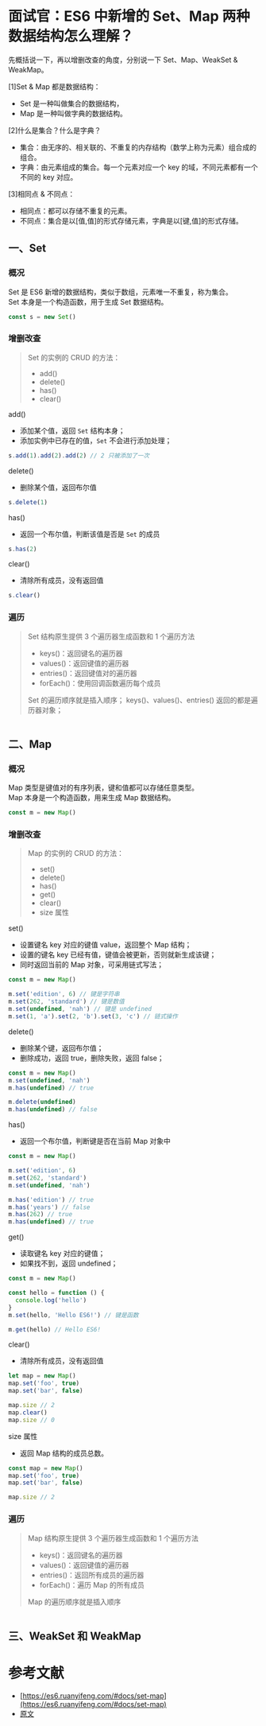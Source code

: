# 面试官：ES6 中新增的 Set、Map 两种数据结构怎么理解？

先概括说一下，再以增删改查的角度，分别说一下 Set、Map、WeakSet & WeakMap。

[1]Set & Map 都是数据结构：

- Set 是一种叫做集合的数据结构，
- Map 是一种叫做字典的数据结构。

[2]什么是集合？什么是字典？

- 集合：由无序的、相关联的、不重复的内存结构（数学上称为元素）组合成的组合。
- 字典：由元素组成的集合。每一个元素对应一个 key 的域，不同元素都有一个不同的 key 对应。

[3]相同点 & 不同点：

- 相同点：都可以存储不重复的元素。
- 不同点：集合是以[值,值]的形式存储元素，字典是以[键,值]的形式存储。

## 一、Set

### 概况

Set 是 ES6 新增的数据结构，类似于数组，元素唯一不重复，称为集合。  
Set 本身是一个构造函数，用于生成 Set 数据结构。

```js
const s = new Set()
```

### 增删改查

> Set 的实例的 CRUD 的方法：
>
> - add()
> - delete()
> - has()
> - clear()

add()

- 添加某个值，返回 `Set` 结构本身；
- 添加实例中已存在的值，`Set` 不会进行添加处理；

```js
s.add(1).add(2).add(2) // 2 只被添加了一次
```

delete()

- 删除某个值，返回布尔值

```js
s.delete(1)
```

has()

- 返回一个布尔值，判断该值是否是 `Set` 的成员

```js
s.has(2)
```

clear()

- 清除所有成员，没有返回值

```js
s.clear()
```

### 遍历

> Set 结构原生提供 3 个遍历器生成函数和 1 个遍历方法
>
> - keys()：返回键名的遍历器
> - values()：返回键值的遍历器
> - entries()：返回键值对的遍历器
> - forEach()：使用回调函数遍历每个成员
>
> Set 的遍历顺序就是插入顺序；
> keys()、values()、entries() 返回的都是遍历器对象；

```js

```

## 二、Map

### 概况

Map 类型是键值对的有序列表，键和值都可以存储任意类型。  
Map 本身是一个构造函数，用来生成 Map 数据结构。

```js
const m = new Map()
```

### 增删改查

> Map 的实例的 CRUD 的方法：
>
> - set()
> - delete()
> - has()
> - get()
> - clear()
> - size 属性

set()

- 设置键名 key 对应的键值 value，返回整个 Map 结构；
- 设置的键名 key 已经有值，键值会被更新，否则就新生成该键；
- 同时返回当前的 Map 对象，可采用链式写法；

```js
const m = new Map()

m.set('edition', 6) // 键是字符串
m.set(262, 'standard') // 键是数值
m.set(undefined, 'nah') // 键是 undefined
m.set(1, 'a').set(2, 'b').set(3, 'c') // 链式操作
```

delete()

- 删除某个键，返回布尔值；
- 删除成功，返回 true，删除失败，返回 false；

```js
const m = new Map()
m.set(undefined, 'nah')
m.has(undefined) // true

m.delete(undefined)
m.has(undefined) // false
```

has()

- 返回一个布尔值，判断键是否在当前 Map 对象中

```js
const m = new Map()

m.set('edition', 6)
m.set(262, 'standard')
m.set(undefined, 'nah')

m.has('edition') // true
m.has('years') // false
m.has(262) // true
m.has(undefined) // true
```

get()

- 读取键名 key 对应的键值；
- 如果找不到，返回 undefined；

```js
const m = new Map()

const hello = function () {
  console.log('hello')
}
m.set(hello, 'Hello ES6!') // 键是函数

m.get(hello) // Hello ES6!
```

clear()

- 清除所有成员，没有返回值

```js
let map = new Map()
map.set('foo', true)
map.set('bar', false)

map.size // 2
map.clear()
map.size // 0
```

size 属性

- 返回 Map 结构的成员总数。

```js
const map = new Map()
map.set('foo', true)
map.set('bar', false)

map.size // 2
```

### 遍历

> Map 结构原生提供 3 个遍历器生成函数和 1 个遍历方法
>
> - keys()：返回键名的遍历器
> - values()：返回键值的遍历器
> - entries()：返回所有成员的遍历器
> - forEach()：遍历 Map 的所有成员
>
> Map 的遍历顺序就是插入顺序

```js

```

## 三、WeakSet 和 WeakMap

# 参考文献

- [https://es6.ruanyifeng.com/#docs/set-map](https://es6.ruanyifeng.com/#docs/set-map)
- [原文](https://github.com/febobo/web-interview/issues/38)
